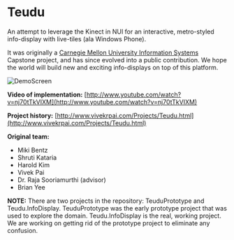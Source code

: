 Teudu
=====
An attempt to leverage the Kinect in NUI for an interactive, metro-styled info-display with live-tiles (ala Windows Phone).

It was originally a [Carnegie Mellon University Information Systems](http://www.cmu.edu/information-systems) Capstone project, and has since evolved into a public contribution. We hope the world will build new and exciting info-displays on top of this platform.

![DemoScreen](http://vivekrpai.com/img/Teudu/TeuduMain.jpg)

**Video of implementation:**
[http://www.youtube.com/watch?v=nj70tTkVIXM](http://www.youtube.com/watch?v=nj70tTkVIXM)

**Project history:**
[http://www.vivekrpai.com/Projects/Teudu.html](http://www.vivekrpai.com/Projects/Teudu.html)

**Original team:**
+ Miki Bentz
+ Shruti Kataria
+ Harold Kim
+ Vivek Pai
+ Dr. Raja Sooriamurthi (advisor)
+ Brian Yee

**NOTE:** There are two projects in the repository: TeuduPrototype and Teudu.InfoDisplay. TeuduPrototype was the early prototype project that was used to explore the domain. Teudu.InfoDisplay is the real, working project. We are working on getting rid of the prototype project to eliminate any confusion.
